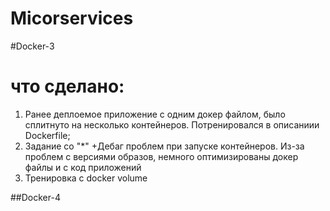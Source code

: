 # Micorservices

#Docker-3
# что сделано:
1. Ранее деплоемое приложение с одним докер файлом, было сплитнуто на несколько контейнеров. Потренировался в описаниии Dockerfile;
2. Задание со "*" +Дебаг проблем при запуске контейнеров. Из-за проблем с версиями образов, немного оптимизированы докер файлы и с код приложений
3. Тренировка с docker volume


##Docker-4
